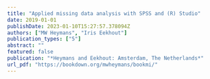 ```yaml
---
title: "Applied missing data analysis with SPSS and (R) Studio"
date: 2019-01-01
publishDate: 2023-01-10T15:27:57.378094Z
authors: ["MW Heymans", "Iris Eekhout"]
publication_types: ["5"]
abstract: ""
featured: false
publication: "*Heymans and Eekhout: Amsterdam, The Netherlands*"
url_pdf: "https://bookdown.org/mwheymans/bookmi/"
---
```


